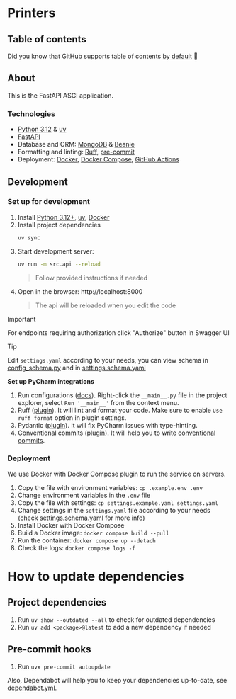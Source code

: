 #   Printers

## Table of contents

Did you know that GitHub supports table of
contents [by default](https://github.blog/changelog/2021-04-13-table-of-contents-support-in-markdown-files/) 🤔

## About

This is the FastAPI ASGI application.

### Technologies

- [Python 3.12](https://www.python.org/downloads/) & [uv](https://docs.astral.sh/uv/)
- [FastAPI](https://fastapi.tiangolo.com/)
- Database and ORM: [MongoDB](https://www.mongodb.com/) & [Beanie](https://beanie-odm.dev/)
- Formatting and linting: [Ruff](https://docs.astral.sh/ruff/), [pre-commit](https://pre-commit.com/)
- Deployment: [Docker](https://www.docker.com/), [Docker Compose](https://docs.docker.com/compose/),
  [GitHub Actions](https://github.com/features/actions)

## Development

### Set up for development

1. Install [Python 3.12+](https://www.python.org/downloads/), [uv](https://docs.astral.sh/uv/),
   [Docker](https://docs.docker.com/engine/install/)
2. Install project dependencies
   ```bash
   uv sync
   ```
3. Start development server:
   ```bash
   uv run -m src.api --reload
   ```
   > Follow provided instructions if needed
4. Open in the browser: http://localhost:8000
   > The api will be reloaded when you edit the code

> [!IMPORTANT]
> For endpoints requiring authorization click "Authorize" button in Swagger UI

> [!TIP]
> Edit `settings.yaml` according to your needs, you can view schema in
> [config_schema.py](src/config_schema.py) and in [settings.schema.yaml](settings.schema.yaml)

**Set up PyCharm integrations**

1. Run configurations ([docs](https://www.jetbrains.com/help/pycharm/run-debug-configuration.html#createExplicitly)).
   Right-click the `__main__.py` file in the project explorer, select `Run '__main__'` from the context menu.
2. Ruff ([plugin](https://plugins.jetbrains.com/plugin/20574-ruff)).
   It will lint and format your code. Make sure to enable `Use ruff format` option in plugin settings.
3. Pydantic ([plugin](https://plugins.jetbrains.com/plugin/12861-pydantic)). It will fix PyCharm issues with
   type-hinting.
4. Conventional commits ([plugin](https://plugins.jetbrains.com/plugin/13389-conventional-commit)). It will help you
   to write [conventional commits](https://www.conventionalcommits.org/en/v1.0.0/).

### Deployment

We use Docker with Docker Compose plugin to run the service on servers.

1. Copy the file with environment variables: `cp .example.env .env`
2. Change environment variables in the `.env` file
3. Copy the file with settings: `cp settings.example.yaml settings.yaml`
4. Change settings in the `settings.yaml` file according to your needs
   (check [settings.schema.yaml](settings.schema.yaml) for more info)
5. Install Docker with Docker Compose
6. Build a Docker image: `docker compose build --pull`
7. Run the container: `docker compose up --detach`
8. Check the logs: `docker compose logs -f`

# How to update dependencies

## Project dependencies

1. Run `uv show --outdated --all` to check for outdated dependencies
2. Run `uv add <package>@latest` to add a new dependency if needed

## Pre-commit hooks

1. Run `uvx pre-commit autoupdate`

Also, Dependabot will help you to keep your dependencies up-to-date, see [dependabot.yml](.github/dependabot.yml).
